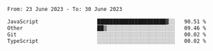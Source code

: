 <!--START_SECTION:waka-->

```txt
From: 23 June 2023 - To: 30 June 2023

JavaScript                   ██████████████████████▓░░   90.51 %
Other                        ██▒░░░░░░░░░░░░░░░░░░░░░░   09.46 %
Git                          ░░░░░░░░░░░░░░░░░░░░░░░░░   00.02 %
TypeScript                   ░░░░░░░░░░░░░░░░░░░░░░░░░   00.02 %
```

<!--END_SECTION:waka-->
